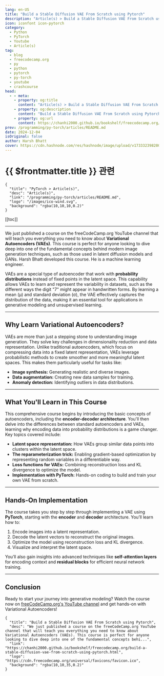 ```yaml
---
lang: en-US
title: "Build a Stable Diffusion VAE From Scratch using Pytorch"
description: "Article(s) > Build a Stable Diffusion VAE From Scratch using Pytorch"
icon: iconfont icon-pytorch
category:
  - Python
  - PyTorch
  - Youtube
  - Article(s)
tag:
  - blog
  - freecodecamp.org
  - py
  - python
  - pytorch
  - py-torch
  - youtube
  - crashcourse
head:
  - - meta:
    - property: og:title
      content: "Article(s) > Build a Stable Diffusion VAE From Scratch using Pytorch"
    - property: og:description
      content: "Build a Stable Diffusion VAE From Scratch using Pytorch"
    - property: og:url
      content: https://chanhi2000.github.io/bookshelf/freecodecamp.org/build-a-stable-diffusion-vae-from-scratch-using-pytorch.html
prev: /programming/py-torch/articles/README.md
date: 2024-12-04
isOriginal: false
author: Harsh Bhatt
cover: https://cdn.hashnode.com/res/hashnode/image/upload/v1733323982008/68d50c5d-0829-4d5c-90d0-c9feeedbd92d.jpeg
---
```


# {{ $frontmatter.title }} 관련

```component VPCard
{
  "title": "PyTorch > Article(s)",
  "desc": "Article(s)",
  "link": "/programming/py-torch/articles/README.md",
  "logo": "/images/ico-wind.svg",
  "background": "rgba(10,10,10,0.2)"
}
```

[[toc]]

---

<SiteInfo
  name="Build a Stable Diffusion VAE From Scratch using Pytorch"
  desc="We just published a course on the freeCodeCamp.org YouTube channel that will teach you everything you need to know about Variational Autoencoders (VAEs). This course is perfect for anyone looking to dive deep into one of the fundamental concepts behi..."
  url="https://freecodecamp.org/news/build-a-stable-diffusion-vae-from-scratch-using-pytorch"
  logo="https://cdn.freecodecamp.org/universal/favicons/favicon.ico"
  preview="https://cdn.hashnode.com/res/hashnode/image/upload/v1733323982008/68d50c5d-0829-4d5c-90d0-c9feeedbd92d.jpeg"/>

We just published a course on the freeCodeCamp.org YouTube channel that will teach you everything you need to know about **Variational Autoencoders (VAEs)**. This course is perfect for anyone looking to dive deep into one of the fundamental concepts behind modern image generation techniques, such as those used in latent diffusion models and GANs. Harsh Bhatt developed this course. He is a machine learning engineer.

VAEs are a special type of autoencoder that work with **probability distributions** instead of fixed points in the latent space. This capability allows VAEs to learn and represent the variability in datasets, such as the different ways the digit "7" might appear in handwritten forms. By learning a mean (μ) and standard deviation (σ), the VAE effectively captures the distribution of the data, making it an essential tool for applications in generative modeling and unsupervised learning.

---

## Why Learn Variational Autoencoders?

VAEs are more than just a stepping stone to understanding image generation. They solve key challenges in dimensionality reduction and data representation. Unlike traditional autoencoders, which focus on compressing data into a fixed latent representation, VAEs leverage probabilistic methods to create smoother and more meaningful latent spaces. This makes them particularly useful for tasks like:

- **Image synthesis:** Generating realistic and diverse images.
- **Data augmentation:** Creating new data samples for training.
- **Anomaly detection:** Identifying outliers in data distributions.

---

## What You'll Learn in This Course

This comprehensive course begins by introducing the basic concepts of autoencoders, including the **encoder-decoder architecture**. You'll then delve into the differences between standard autoencoders and VAEs, learning why encoding data into probability distributions is a game changer. Key topics covered include:

- **Latent space representation:** How VAEs group similar data points into clusters within the latent space.
- **The reparameterization trick:** Enabling gradient-based optimization by representing random variables in a differentiable way.
- **Loss functions for VAEs:** Combining reconstruction loss and KL divergence to optimize the model.
- **Implementation with PyTorch:** Hands-on coding to build and train your own VAE from scratch.

---

## Hands-On Implementation

The course takes you step by step through implementing a VAE using **PyTorch**, starting with the **encoder** and **decoder** architecture. You’ll learn how to:

1. Encode images into a latent representation.
2. Decode the latent vectors to reconstruct the original images.
3. Optimize the model using reconstruction loss and KL divergence.
4. Visualize and interpret the latent space.

You’ll also gain insights into advanced techniques like **self-attention layers** for encoding context and **residual blocks** for efficient neural network training.

---

## Conclusion

Ready to start your journey into generative modeling? Watch the course now on [<FontIcon icon="fa-brands fa-youtube"/>freeCodeCamp.org's YouTube channel](https://youtu.be/kG9l41Dtuyo) and get hands-on with Variational Autoencoders!

<VidStack src="youtube/kG9l41Dtuyo" />

<!-- TODO: add ARTICLE CARD -->
```component VPCard
{
  "title": "Build a Stable Diffusion VAE From Scratch using Pytorch",
  "desc": "We just published a course on the freeCodeCamp.org YouTube channel that will teach you everything you need to know about Variational Autoencoders (VAEs). This course is perfect for anyone looking to dive deep into one of the fundamental concepts behi...",
  "link": "https://chanhi2000.github.io/bookshelf/freecodecamp.org/build-a-stable-diffusion-vae-from-scratch-using-pytorch.html",
  "logo": "https://cdn.freecodecamp.org/universal/favicons/favicon.ico",
  "background": "rgba(10,10,35,0.2)"
}
```
